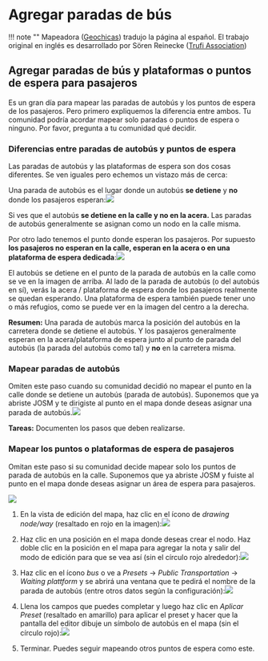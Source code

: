 # Agregar paradas de bús

!!! note ""
	Mapeadora ([Geochicas](https://geochicas.org)) tradujo la página al español. El trabajo original en inglés es desarrollado por Sören Reinecke ([Trufi Association](https://trufi-association.org))

## Agregar paradas de bús y plataformas o puntos de espera para pasajeros

Es un gran día para mapear las paradas de autobús y los puntos de espera de los pasajeros. Pero primero expliquemos la diferencia entre ambos. Tu comunidad podría acordar mapear solo paradas o puntos de espera o ninguno. Por favor, pregunta a tu comunidad qué decidir.

### Diferencias entre paradas de autobús y puntos de espera

Las paradas de autobús y las plataformas de espera son dos cosas diferentes. Se ven iguales pero echemos un vistazo más de cerca:

Una parada de autobús es el lugar donde un autobús **se detiene** y **no** donde los pasajeros esperan:![](https://upload.wikimedia.org/wikipedia/commons/thumb/e/ee/Pr%C5%AFmyslov%C3%A1_str3%2C_Prague_%C5%A0t%C4%9Brboholy.jpg/782px-Pr%C5%AFmyslov%C3%A1_str3%2C_Prague_%C5%A0t%C4%9Brboholy.jpg)

Si ves que el autobús **se detiene en la calle y no en la acera.** Las paradas de autobús generalmente se asignan como un nodo en la calle misma.

Por otro lado tenemos el punto donde esperan los pasajeros. Por supuesto **los pasajeros no esperan en la calle, esperan en la acera o en una plataforma de espera dedicada**:![](https://upload.wikimedia.org/wikipedia/commons/thumb/c/c0/Bayview_trstwy.jpg/800px-Bayview_trstwy.jpg)

El autobús se detiene en el punto de la parada de autobús en la calle como se ve en la imagen de arriba. Al lado de la parada de autobús (o del autobús en sí), verás la acera / plataforma de espera donde los pasajeros realmente se quedan esperando. Una plataforma de espera también puede tener uno o más refugios, como se puede ver en la imagen del centro a la derecha.

**Resumen:** Una parada de autobús marca la posición del autobús en la carretera donde se detiene el autobús. Y los pasajeros generalmente esperan en la acera/plataforma de espera junto al punto de parada del autobús (la parada del autobús como tal) y **no** en la carretera misma.

### Mapear paradas de autobús

Omiten este paso cuando su comunidad decidió no mapear el punto en la calle donde se detiene un autobús (parada de autobús). Suponemos que ya abriste JOSM y te dirigiste al punto en el mapa donde deseas asignar una parada de autobús.![](https://upload.wikimedia.org/wikipedia/commons/thumb/e/ee/Pr%C5%AFmyslov%C3%A1_str3%2C_Prague_%C5%A0t%C4%9Brboholy.jpg/313px-Pr%C5%AFmyslov%C3%A1_str3%2C_Prague_%C5%A0t%C4%9Brboholy.jpg)

**Tareas:** Documenten los pasos que deben realizarse.

### Mapear los puntos o plataformas de espera de pasajeros

Omitan este paso si su comunidad decide mapear solo los puntos de parada de autobús en la calle.
Suponemos que ya abriste JOSM y fuiste al punto en el mapa donde deseas asignar un área de espera para pasajeros.

![](https://upload.wikimedia.org/wikipedia/commons/thumb/c/c0/Bayview_trstwy.jpg/320px-Bayview_trstwy.jpg)

1. En la vista de edición del mapa, haz clic en el ícono de  _drawing node/way_ (resaltado en rojo en la imagen):![](josm-editor-addnote.png)

2. Haz clic en una posición en el mapa donde deseas crear el nodo. Haz doble clic en la posición en el mapa para agregar la nota y salir del modo de edición para que se vea así (sin el círculo rojo alrededor):![](josm-editor-nodeonmap.png)

3. Haz clic en el ícono _bus_ o ve a _Presets_ -> _Public Transportation_ -> _Waiting plattform_ y se abrirá una ventana que te pedirá el nombre de la parada de autobús (entre otros datos según la configuración):![](josm-busstation-addname.png)

4. Llena los campos que puedes completar y luego haz clic en _Aplicar Preset_ (resaltado en amarillo) para aplicar el preset y hacer que la pantalla del editor dibuje un símbolo de autobús en el mapa (sin el círculo rojo):![](josm-editor-bussymbolonmap.png)

5. Terminar. Puedes seguir mapeando otros puntos de espera como este.
